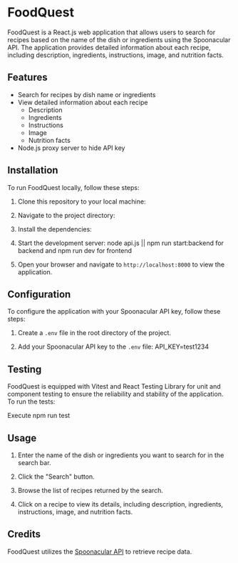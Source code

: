 # FoodQuest

FoodQuest is a React.js web application that allows users to search for recipes based on the name of the dish or ingredients using the Spoonacular API. The application provides detailed information about each recipe, including description, ingredients, instructions, image, and nutrition facts.

## Features

- Search for recipes by dish name or ingredients
- View detailed information about each recipe
  - Description
  - Ingredients
  - Instructions
  - Image
  - Nutrition facts
- Node.js proxy server to hide API key

## Installation

To run FoodQuest locally, follow these steps:

1. Clone this repository to your local machine:

2. Navigate to the project directory:

3. Install the dependencies:

4. Start the development server: node api.js || npm run start:backend for backend and npm run dev for frontend

5. Open your browser and navigate to `http://localhost:8000` to view the application.

## Configuration

To configure the application with your Spoonacular API key, follow these steps:

1. Create a `.env` file in the root directory of the project.

2. Add your Spoonacular API key to the `.env` file: API_KEY=test1234

## Testing
FoodQuest is equipped with Vitest and React Testing Library for unit and component testing to ensure the reliability and stability of the application. To run the tests:

Execute npm run test 

## Usage

1. Enter the name of the dish or ingredients you want to search for in the search bar.

2. Click the "Search" button.

3. Browse the list of recipes returned by the search.

4. Click on a recipe to view its details, including description, ingredients, instructions, image, and nutrition facts.

## Credits

FoodQuest utilizes the [Spoonacular API](https://spoonacular.com/food-api) to retrieve recipe data.
